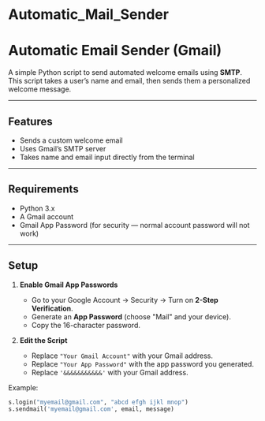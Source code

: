 # Automatic_Mail_Sender

# Automatic Email Sender (Gmail)

A simple Python script to send automated welcome emails using **SMTP**.  
This script takes a user’s name and email, then sends them a personalized welcome message.

---

##  Features
- Sends a custom welcome email
- Uses Gmail’s SMTP server
- Takes name and email input directly from the terminal

---

##  Requirements
- Python 3.x
- A Gmail account
- Gmail App Password (for security — normal account password will not work)

---

##  Setup
1. **Enable Gmail App Passwords**
   - Go to your Google Account → Security → Turn on **2-Step Verification**.
   - Generate an **App Password** (choose "Mail" and your device).
   - Copy the 16-character password.

2. **Edit the Script**
   - Replace `"Your Gmail Account"` with your Gmail address.
   - Replace `"Your App Password"` with the app password you generated.
   - Replace `'&&&&&&&&&&&'` with your Gmail address.

Example:
```python
s.login("myemail@gmail.com", "abcd efgh ijkl mnop")
s.sendmail('myemail@gmail.com', email, message)
